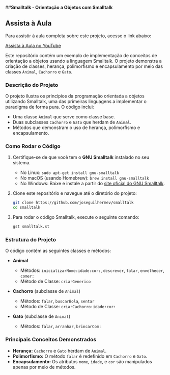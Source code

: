 ##**Smalltalk - Orientação a Objetos com Smalltalk**
## Assista à Aula

Para assistir à aula completa sobre este projeto, acesse o link abaixo:

[Assista à Aula no YouTube](https://www.youtube.com/watch?v=CfCTbi7ShOI)

Este repositório contém um exemplo de implementação de conceitos de orientação a objetos usando a linguagem Smalltalk. O projeto demonstra a criação de classes, herança, polimorfismo e encapsulamento por meio das classes `Animal`, `Cachorro` e `Gato`.

### **Descrição do Projeto**

O projeto ilustra os princípios da programação orientada a objetos utilizando Smalltalk, uma das primeiras linguagens a implementar o paradigma de forma pura. O código inclui:
- Uma classe `Animal` que serve como classe base.
- Duas subclasses `Cachorro` e `Gato` que herdam de `Animal`.
- Métodos que demonstram o uso de herança, polimorfismo e encapsulamento.

### **Como Rodar o Código**

1. Certifique-se de que você tem o **GNU Smalltalk** instalado no seu sistema.
   - No Linux: `sudo apt-get install gnu-smalltalk`
   - No macOS (usando Homebrew): `brew install gnu-smalltalk`
   - No Windows: Baixe e instale a partir do [site oficial do GNU Smalltalk](http://smalltalk.gnu.org/download).

2. Clone este repositório e navegue até o diretório do projeto:
   ```bash
   git clone https://github.com/joseguilhermev/smalltalk
   cd smalltalk
   ```

3. Para rodar o código Smalltalk, execute o seguinte comando:
   ```bash
   gst smalltalk.st
   ```

### **Estrutura do Projeto**

O código contém as seguintes classes e métodos:

- **Animal**
  - Métodos: `inicializarNome:idade:cor:`, `descrever`, `falar`, `envelhecer`, `comer:`
  - Método de Classe: `criarGenerico`

- **Cachorro** (subclasse de `Animal`)
  - Métodos: `falar`, `buscarBola`, `sentar`
  - Método de Classe: `criarCachorro:idade:cor:`

- **Gato** (subclasse de `Animal`)
  - Métodos: `falar`, `arranhar`, `brincarCom:`

### **Principais Conceitos Demonstrados**

- **Herança:** `Cachorro` e `Gato` herdam de `Animal`.
- **Polimorfismo:** O método `falar` é redefinido em `Cachorro` e `Gato`.
- **Encapsulamento:** Os atributos `nome`, `idade`, e `cor` são manipulados apenas por meio de métodos.
